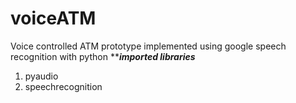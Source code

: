 # voiceATM
Voice controlled ATM prototype implemented using google speech recognition with python
*******imported libraries*****
1. pyaudio
2. speechrecognition
